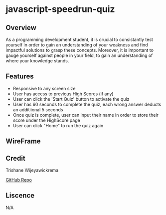 # javascript-speedrun-quiz

## Overview

As a programming development student, it is crucial to consistantly test yourself in order to gain an understanding of your weakness and find impactful solutions to grasp these concepts. Moreover, it is important to gauge yourself against people in your field, to gain an understanding of where your knowledge stands.

## Features
- Responsive to any screen size
- User has access to previous High Scores (if any)
- User can click the 'Start Quiz' button to activate the quiz
- User has 60 seconds to complete the quiz, each wrong answer deducts an additiional 5 seconds 
- Once quiz is complete, user can input their name in order to store their score under the HighScore page
- User can click "Home" to run the quiz again

## WireFrame


## Credit

Trishane Wijeyawickrema

[GitHub Repo](https://github.com/Trishaneww/javascript-speedrun-quiz)

## Liscence

N/A
